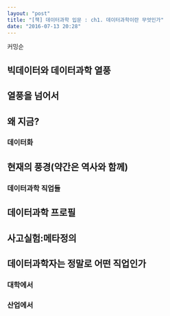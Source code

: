 ```yaml
---
layout: "post"
title: "[책] 데이터과학 입문 : ch1. 데이터과학이란 무엇인가"
date: "2016-07-13 20:28"
---
```


커밍순

## 빅데이터와 데이터과학 열풍
## 열풍을 넘어서
## 왜 지금?
### 데이터화
## 현재의 풍경(약간은 역사와 함께)
### 데이터과학 직업들
## 데이터과학 프로필
## 사고실험:메타정의
## 데이터과학자는 정말로 어떤 직업인가
### 대학에서
### 산업에서
